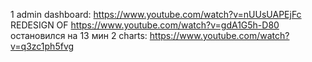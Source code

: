 1 admin dashboard: https://www.youtube.com/watch?v=nUUsUAPEjFc REDESIGN OF https://www.youtube.com/watch?v=gdA1G5h-D80
  остановился на 13 мин
2 charts: https://www.youtube.com/watch?v=q3zc1ph5fvg